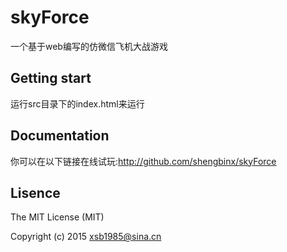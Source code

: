 # skyForce

一个基于web编写的仿微信飞机大战游戏

## Getting start

运行src目录下的index.html来运行

## Documentation

你可以在以下链接在线试玩:http://github.com/shengbinx/skyForce

## Lisence

The MIT License (MIT)

Copyright (c) 2015 xsb1985@sina.cn